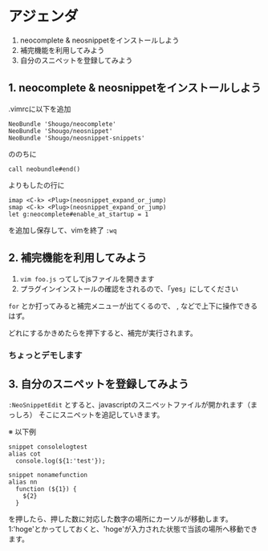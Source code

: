 # アジェンダ

1. neocomplete & neosnippetをインストールしよう
2. 補完機能を利用してみよう
3. 自分のスニペットを登録してみよう

## 1. neocomplete & neosnippetをインストールしよう

.vimrcに以下を追加

``` vim
NeoBundle 'Shougo/neocomplete'
NeoBundle 'Shougo/neosnippet'
NeoBundle 'Shougo/neosnippet-snippets'
```

ののちに

``` call neobundle#end() ```

よりもしたの行に

``` vim
imap <C-k> <Plug>(neosnippet_expand_or_jump)
smap <C-k> <Plug>(neosnippet_expand_or_jump)
let g:neocomplete#enable_at_startup = 1
```

を追加し保存して、vimを終了 ``` :wq ```

## 2. 補完機能を利用してみよう

1. ``` vim foo.js ``` ってしてjsファイルを開きます
2. プラグインインストールの確認をされるので、「yes」にしてください

``` for ``` とか打ってみると補完メニューが出てくるので、
<C-n>, <C-p>などで上下に操作できるはず。

どれにするかきめたら<C-k>を押下すると、補完が実行されます。

### ちょっとデモします

## 3. 自分のスニペットを登録してみよう

``` :NeoSnippetEdit ``` とすると、javascriptのスニペットファイルが開かれます（まっしろ）
そこにスニペットを追記していきます。

※ 以下例

```
snippet consolelogtest
alias cot
  console.log(${1:'test'});

snippet nonamefunction
alias nn
  function (${1}) {
    ${2}
  }
```

<C-k>を押したら、押した数に対応した数字の場所にカーソルが移動します。
1:'hoge'とかってしておくと、'hoge'が入力された状態で当該の場所へ移動できます。
